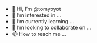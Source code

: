 - 👋 Hi, I’m @tomyoyot
- 👀 I’m interested in ...
- 🌱 I’m currently learning ...
- 💞️ I’m looking to collaborate on ...
- 📫 How to reach me ...

<!---
tomyoyot/tomyoyot is a ✨ special ✨ repository because its `README.md` (this file) appears on your GitHub profile.
You can click the Preview link to take a look at your changes.
--->
